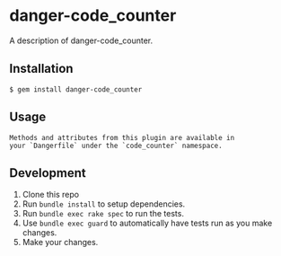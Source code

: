 # danger-code_counter

A description of danger-code_counter.

## Installation

    $ gem install danger-code_counter

## Usage

    Methods and attributes from this plugin are available in
    your `Dangerfile` under the `code_counter` namespace.

## Development

1. Clone this repo
2. Run `bundle install` to setup dependencies.
3. Run `bundle exec rake spec` to run the tests.
4. Use `bundle exec guard` to automatically have tests run as you make changes.
5. Make your changes.
